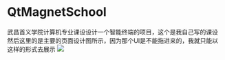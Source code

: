 # QtMagnetSchool
武昌首义学院计算机专业课设设计一个智能终端的项目，这个是我自己写的课设
然后这里的是主要的页面设计图所示，因为那个UI是不能拖进来的，我就只能以这样的形式去展示
![](QtMagnetSchool/blob/main/openStute.png)
